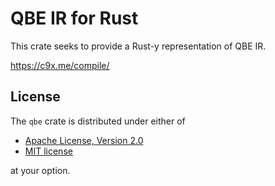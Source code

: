 # QBE IR for Rust

This crate seeks to provide a Rust-y representation of QBE IR.

https://c9x.me/compile/

## License

The `qbe` crate is distributed under either of

 * [Apache License, Version 2.0](LICENSE-APACHE)
 * [MIT license](LICENSE-MIT)

at your option.